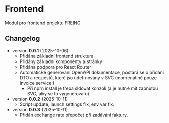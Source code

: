 # Frontend

Modul pro frontend projektu FREING

## Changelog
- version **0.0.1** (2025-10-06)
  - Přidána základní frontend struktura
  - Přidány základní komponenty a stránky
  - Přidána podpora pro React Router
  - Automatické generování OpenAPI dokumentace, postará se o přidání DTO a requestů, které jso udefinovány v SVC (momenátlně pouze invoice service!)
    - Při npm install je třeba sldovat konzoli (a je nutné mít zapnutou SVC, aby se to vygenerovalo)
- version **0.0.2** (2025-10-11)
  - Script update, launch settings fix, env var fix.
- version **0.0.3** (2025-10-11)
  - Přidán exchange rate přepočet při zadávání faktury. 
